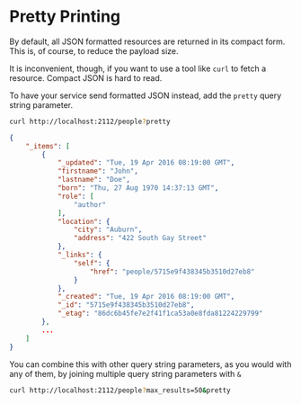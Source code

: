 # Pretty Printing

By default, all JSON formatted resources are returned in its compact form.  This is, of course, to reduce the payload size.

It is inconvenient, though, if you want to use a tool like `curl` to fetch a resource.  Compact JSON is hard to read.

To have your service send formatted JSON instead, add the `pretty` query string parameter.  

```bash
curl http://localhost:2112/people?pretty
```

```json
{
    "_items": [
        {
            "_updated": "Tue, 19 Apr 2016 08:19:00 GMT",
            "firstname": "John",
            "lastname": "Doe",
            "born": "Thu, 27 Aug 1970 14:37:13 GMT",
            "role": [
                "author"
            ],
            "location": {
                "city": "Auburn",
                "address": "422 South Gay Street"
            },
            "_links": {
                "self": {
                    "href": "people/5715e9f438345b3510d27eb8"
                }
            },
            "_created": "Tue, 19 Apr 2016 08:19:00 GMT",
            "_id": "5715e9f438345b3510d27eb8",
            "_etag": "86dc6b45fe7e2f41f1ca53a0e8fda81224229799"
        },
        ...
    ]
}
```

You can combine this with other query string parameters, as you would with any of them, by joining multiple query string parameters with `&`

```bash
curl http://localhost:2112/people?max_results=50&pretty
```
